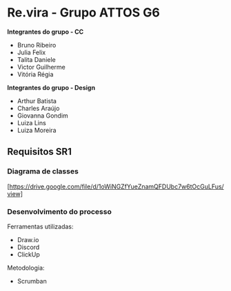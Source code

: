 # Re.vira - Grupo ATTOS G6

**Integrantes do grupo - CC**
- Bruno Ribeiro
- Julia Felix
- Talita Daniele  
- Victor Guilherme 
- Vitória Régia
  
**Integrantes do grupo - Design**
- Arthur Batista
- Charles Araújo
- Giovanna Gondim
- Luiza Lins
- Luiza Moreira

## Requisitos SR1

### Diagrama de classes 
[https://drive.google.com/file/d/1oWiNGZfYueZnamQFDUbc7w6tOcGuLFus/view]

### Desenvolvimento do processo

Ferramentas utilizadas:
- Draw.io
- Discord
- ClickUp

Metodologia: 
- Scrumban
